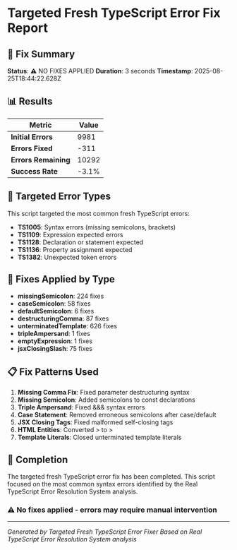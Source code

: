 # Targeted Fresh TypeScript Error Fix Report

## 🎯 Fix Summary

**Status**: ⚠️ NO FIXES APPLIED
**Duration**: 3 seconds
**Timestamp**: 2025-08-25T18:44:22.628Z

## 📊 Results

| Metric | Value |
|--------|--------|
| **Initial Errors** | 9981 |
| **Errors Fixed** | -311 |
| **Errors Remaining** | 10292 |
| **Success Rate** | -3.1% |

## 🎯 Targeted Error Types

This script targeted the most common fresh TypeScript errors:

- **TS1005**: Syntax errors (missing semicolons, brackets)
- **TS1109**: Expression expected errors
- **TS1128**: Declaration or statement expected
- **TS1136**: Property assignment expected  
- **TS1382**: Unexpected token errors

## 🔧 Fixes Applied by Type

- **missingSemicolon**: 224 fixes
- **caseSemicolon**: 58 fixes
- **defaultSemicolon**: 6 fixes
- **destructuringComma**: 87 fixes
- **unterminatedTemplate**: 626 fixes
- **tripleAmpersand**: 1 fixes
- **emptyExpression**: 1 fixes
- **jsxClosingSlash**: 75 fixes

## 📋 Fix Patterns Used

1. **Missing Comma Fix**: Fixed parameter destructuring syntax
2. **Missing Semicolon**: Added semicolons to const declarations  
3. **Triple Ampersand**: Fixed &&& syntax errors
4. **Case Statement**: Removed erroneous semicolons after case/default
5. **JSX Closing Tags**: Fixed malformed self-closing tags
6. **HTML Entities**: Converted &gt; to >
7. **Template Literals**: Closed unterminated template literals

## 🎉 Completion

The targeted fresh TypeScript error fix has been completed. This script focused on the most common syntax errors identified by the Real TypeScript Error Resolution System analysis.

### ⚠️ No fixes applied - errors may require manual intervention

---
*Generated by Targeted Fresh TypeScript Error Fixer*
*Based on Real TypeScript Error Resolution System analysis*
